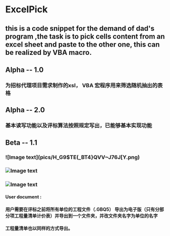 # ExcelPick
## this is a code snippet for the demand of dad's program ,the task is to pick cells content from an excel sheet and paste to the other one, this can be realized by VBA macro.

## Alpha -- 1.0
### 为招标代理项目需求制作的xsl， VBA 宏程序用来筛选随机抽出的表格
## Alpha -- 2.0
### 基本读写功能以及评标算法按照规定写出，已能够基本实现功能
## Beta -- 1.1
### ![Image text](pics/H_G9$TE(_BT4}QVV~J76J[Y.png)
### ![Image text](https://raw.githubusercontent.com/yldn/ExcelPick/master/pics/UXO%60UUH7%247B63GJ%60BSPL7(Q.png))
### ![Image text](https://raw.githubusercontent.com/yldn/ExcelPick/master/pics/H_G9%24TE(_BT4%7DQVV~J76J%5BY.png))


#### User document : 
#### 用户需要在评标之前将所有单位的工程文件（.GBQ5） 导出为电子版（只有分部分项工程量清单计价表）并导出到一个文件夹，并改文件夹名字为单位的名字
#### 工程量清单也以同样的方式导出。



